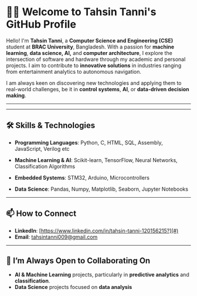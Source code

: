 # 👩‍💻 Welcome to Tahsin Tanni's GitHub Profile

Hello! I'm **Tahsin Tanni**, a **Computer Science and Engineering (CSE)** student at **BRAC University**, Bangladesh. With a passion for **machine learning**, **data science, AI,** and **computer architecture**, I explore the intersection of software and hardware through my academic and personal projects. I aim to contribute to **innovative solutions** in industries ranging from entertainment analytics to autonomous navigation.

I am always keen on discovering new technologies and applying them to real-world challenges, be it in **control systems**, **AI**, or **data-driven decision making**.

---

---

## 🛠 Skills & Technologies

* **Programming Languages**: Python, C, HTML, SQL, Assembly, JavaScript, Verilog etc

* **Machine Learning & AI**: Scikit-learn, TensorFlow, Neural Networks, Classification Algorithms

* **Embedded Systems**: STM32, Arduino, Microcontrollers

* **Data Science**: Pandas, Numpy, Matplotlib, Seaborn, Jupyter Notebooks

---

## 📫 How to Connect

* **LinkedIn**: [https://www.linkedin.com/in/tahsin-tanni-120156215?](#)
* **Email**: [tahsintanni009@gmail.com](mailto:tahsintanni009@gmail.com)

---

## 🔧 I’m Always Open to Collaborating On

* **AI & Machine Learning** projects, particularly in **predictive analytics** and **classification**.
* **Data Science** projects focused on **data analysis**
